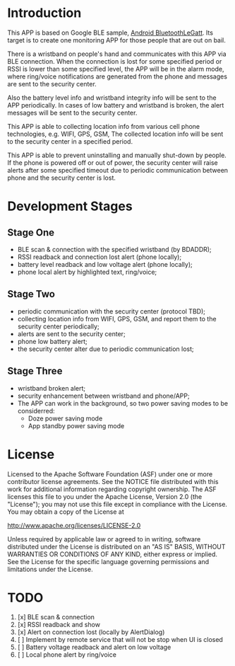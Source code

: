 
Introduction
===============

This APP is based on Google BLE sample, [Android BluetoothLeGatt][1]. Its target is to create one monitoring APP 
for those people that are out on bail. 

There is a wristband on people's hand and communicates with this APP via BLE connection. 
When the connection is lost for some specified period or RSSI is lower than some specified level, the APP
will be in the alarm mode, where ring/voice notifications are generated from the phone and messages are 
sent to the security center.

Also the battery level info and wristband integrity info will be sent to the APP periodically. In cases of 
low battery and wristband is broken, the alert messages will be sent to the security center.

This APP is able to collecting location info from various cell phone technologies, e.g. WIFI, GPS, GSM,
The collected location info will be sent to the security center in a specified period.

This APP is able to prevent uninstalling and manually shut-down by people. If the phone is powered off or 
out of power, the security center will raise alerts after some specified timeout due to periodic communication 
between phone and the security center is lost.

[1]:https://github.com/googlesamples/android-BluetoothLeGatt

Development Stages
===================================

Stage One
------------

- BLE scan & connection with the specified wristband (by BDADDR);
- RSSI readback and connection lost alert (phone locally);
- battery level readback and low voltage alert (phone locally);
- phone local alert by highlighted text, ring/voice;

Stage Two
--------------

- periodic communication with the security center (protocol TBD);
- collecting location info from WIFI, GPS, GSM, and report them to the security center periodically;
- alerts are sent to the security center;
- phone low battery alert;
- the security center alter due to periodic communication lost;

Stage Three
-------------

- wristband broken alert;
- security enhancement between wristband and phone/APP;
- The APP can work in the background, so two power saving modes to be considerred:
    - Doze power saving mode
    - App standby power saving mode

License
==========

Licensed to the Apache Software Foundation (ASF) under one or more contributor
license agreements.  See the NOTICE file distributed with this work for
additional information regarding copyright ownership.  The ASF licenses this
file to you under the Apache License, Version 2.0 (the "License"); you may not
use this file except in compliance with the License.  You may obtain a copy of
the License at

http://www.apache.org/licenses/LICENSE-2.0

Unless required by applicable law or agreed to in writing, software
distributed under the License is distributed on an "AS IS" BASIS, WITHOUT
WARRANTIES OR CONDITIONS OF ANY KIND, either express or implied.  See the
License for the specific language governing permissions and limitations under
the License.

TODO
=====
1. [x] BLE scan & connection
2. [x] RSSI readback and show
3. [x] Alert on connection lost (locally by AlertDialog)
4. [ ] Implement by remote service that will not be stop when UI is closed
5. [ ] Battery voltage readback and alert on low voltage
6. [ ] Local phone alert by ring/voice
